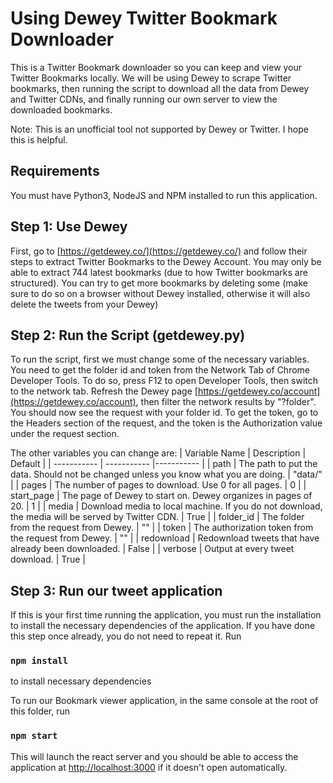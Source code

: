 # Using Dewey Twitter Bookmark Downloader

This is a Twitter Bookmark downloader so you can keep and view your Twitter Bookmarks locally. We will be using Dewey to scrape Twitter bookmarks, then running the script to download all the data from Dewey and Twitter CDNs, and finally running our own server to view the downloaded bookmarks.

Note: This is an unofficial tool not supported by Dewey or Twitter. I hope this is helpful.

## Requirements
You must have Python3, NodeJS and NPM installed to run this application.

## Step 1: Use Dewey

First, go to [https://getdewey.co/](https://getdewey.co/) and follow their steps to extract Twitter Bookmarks to the Dewey Account. You may only be able to extract 744 latest bookmarks (due to how Twitter bookmarks are structured). You can try to get more bookmarks by deleting some (make sure to do so on a browser without Dewey installed, otherwise it will also delete the tweets from your Dewey)

## Step 2: Run the Script (getdewey.py)

To run the script, first we must change some of the necessary variables. You need to get the folder id and token from the Network Tab of Chrome Developer Tools. To do so, press F12 to open Developer Tools, then switch to the network tab. Refresh the Dewey page [https://getdewey.co/account](https://getdewey.co/account), then filter the network results by "?folder". You should now see the request with your folder id. To get the token, go to the Headers section of the request, and the token is the Authorization value under the request section. 

The other variables you can change are:
| Variable Name      | Description | Default |
| ----------- | ----------- |----------- |
| path      | The path to put the data. Should not be changed unless you know what you are doing.  | "data/" |
| pages   | The number of pages to download. Use 0 for all pages.        | 0 |
| start_page | The page of Dewey to start on. Dewey organizes in pages of 20. | 1 |
| media | Download media to local machine. If you do not download, the media will be served by Twitter CDN. | True |
| folder_id | The folder from the request from Dewey. | "" |
| token | The authorization token from the request from Dewey. | "" |
| redownload | Redownload tweets that have already been downloaded. | False |
| verbose | Output at every tweet download. | True |

## Step 3: Run our tweet application

If this is your first time running the application, you must run the installation to install the necessary dependencies of the application. If you have done this step once already, you do not need to repeat it. Run

### `npm install`

to install necessary dependencies

To run our Bookmark viewer application, in the same console at the root of this folder, run 

### `npm start`

This will launch the react server and you should be able to access the application at [http://localhost:3000](http://localhost:3000) if it doesn't open automatically.